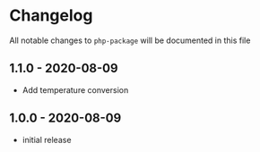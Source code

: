 # Changelog

All notable changes to `php-package` will be documented in this file

## 1.1.0 - 2020-08-09

- Add temperature conversion

## 1.0.0 - 2020-08-09

- initial release
